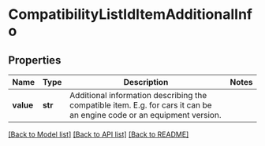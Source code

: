 # CompatibilityListIdItemAdditionalInfo

## Properties
Name | Type | Description | Notes
------------ | ------------- | ------------- | -------------
**value** | **str** | Additional information describing the compatible item. E.g. for cars it can be an engine code or an equipment version. | 

[[Back to Model list]](../README.md#documentation-for-models) [[Back to API list]](../README.md#documentation-for-api-endpoints) [[Back to README]](../README.md)


